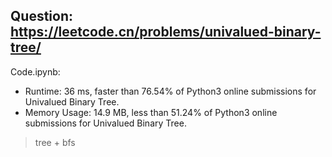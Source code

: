 ## Question: https://leetcode.cn/problems/univalued-binary-tree/

Code.ipynb:
* Runtime: 36 ms, faster than 76.54% of Python3 online submissions for Univalued Binary Tree.
* Memory Usage: 14.9 MB, less than 51.24% of Python3 online submissions for Univalued Binary Tree.
> tree + bfs
